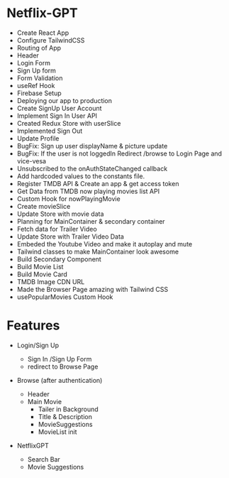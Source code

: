 # Netflix-GPT

- Create React App
- Configure TailwindCSS
- Routing of App
- Header
- Login Form
- Sign Up form
- Form Validation
- useRef Hook
- Firebase Setup
- Deploying our app to production
- Create SignUp User Account
- Implement Sign In User API
- Created Redux Store with userSlice
- Implemented Sign Out
- Update Profile
- BugFix: Sign up user displayName & picture update
- BugFix: If the user is not loggedIn Redirect /browse to Login Page and vice-vesa
- Unsubscribed to the onAuthStateChanged callback
- Add hardcoded values to the constants file.
- Register TMDB API & Create an app & get access token
- Get Data from TMDB now playing movies list API
- Custom Hook for nowPlayingMovie
- Create movieSlice
- Update Store with movie data
- Planning for MainContainer & secondary container
- Fetch data for Trailer Video 
- Update Store with Trailer Video Data 
- Embeded the Youtube Video and make it autoplay and mute
- Tailwind classes to make MainContainer look awesome
- Build Secondary Component
- Build Movie List
- Build Movie Card
- TMDB Image CDN URL
- Made the Browser Page amazing with Tailwind CSS
- usePopularMovies Custom Hook

# Features

- Login/Sign Up
  - Sign In /Sign Up Form
  - redirect to Browse Page

- Browse (after authentication)
  - Header
  - Main Movie
    - Tailer in Background
    - Title & Description
    - MovieSuggestions
    - MovieList init

- NetflixGPT
  - Search Bar
  - Movie Suggestions
